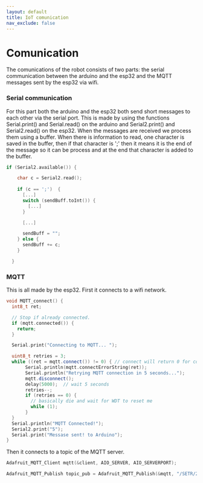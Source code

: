 ```yaml
---
layout: default
title: IoT comunication
nav_exclude: false
---
```


# Comunication
The comunications of the robot consists of two parts: the serial communication between the arduino and the esp32 and the MQTT messages sent by the esp32 via wifi.

### Serial communication
For this part both the arduino and the esp32 both send short messages to each other via the serial port. This is made by using the functions Serial.print() and Serial.read() on the arduino and Serial2.print() and Serial2.read() on the esp32. 
When the messages are received we process them using a buffer. When there is information to read, one character is saved in the buffer, then if that character is ';' then it means it is the end of the message so it can be process and at the end that character is added to the buffer.

```cpp
if (Serial2.available()) {

    char c = Serial2.read();
    
    if (c == ';')  {            
      [...]
      switch (sendBuff.toInt()) {
        [...]
      }

      [...]

      sendBuff = "";
    } else {
      sendBuff += c;
    }

  }
```

### MQTT
This is all made by the esp32. First it connects to a wifi network.
```cpp
void MQTT_connect() {
  int8_t ret;

  // Stop if already connected.
  if (mqtt.connected()) {
    return;
  }

  Serial.print("Connecting to MQTT... ");

  uint8_t retries = 3;
  while ((ret = mqtt.connect()) != 0) { // connect will return 0 for connected
       Serial.println(mqtt.connectErrorString(ret));
       Serial.println("Retrying MQTT connection in 5 seconds...");
       mqtt.disconnect();
       delay(5000);  // wait 5 seconds
       retries--;
       if (retries == 0) {
         // basically die and wait for WDT to reset me
         while (1);
       }
  }
  Serial.println("MQTT Connected!");
  Serial2.print("5");
  Serial.print("Messase sent! to Arduino");
}
```

Then it connects to a topic of the MQTT server.
```cpp
Adafruit_MQTT_Client mqtt(&client, AIO_SERVER, AIO_SERVERPORT);

Adafruit_MQTT_Publish topic_pub = Adafruit_MQTT_Publish(&mqtt, "/SETR/2023/15/");
```
